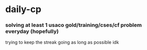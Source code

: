# daily-cp
### solving at least 1 usaco gold/training/cses/cf problem everyday (hopefully)
trying to keep the streak going as long as possible idk
